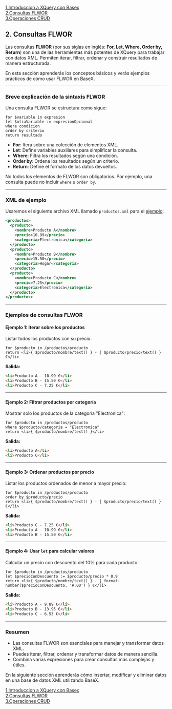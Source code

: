 [1.Introduccion a XQuery con Basex](./LM0601_introBaseX.md)    
[2.Consultas FLWOR](LM0602_FLWOR.md)  
[3.Operaciones CRUD](LM0603_CRUD.md)

## 2. Consultas FLWOR

Las consultas **FLWOR** (por sus siglas en inglés: **For, Let, Where, Order by, Return**) son una de las herramientas más potentes de XQuery para trabajar con datos XML. Permiten iterar, filtrar, ordenar y construir resultados de manera estructurada.

En esta sección aprenderás los conceptos básicos y verás ejemplos prácticos de cómo usar FLWOR en BaseX.

---

### **Breve explicación de la sintaxis FLWOR**
Una consulta FLWOR se estructura como sigue:

```xquery
for $variable in expresion
let $otraVariable := expresionOpcional
where condicion
order by criterio
return resultado
```

- **For**: Itera sobre una colección de elementos XML.
- **Let**: Define variables auxiliares para simplificar la consulta.
- **Where**: Filtra los resultados según una condición.
- **Order by**: Ordena los resultados según un criterio.
- **Return**: Define el formato de los datos devueltos.

No todos los elementos de FLWOR son obligatorios. Por ejemplo, una consulta puede no incluir `where` u `order by`.

---

### **XML de ejemplo**
Usaremos el siguiente archivo XML llamado `productos.xml` para el [ejemplo](./productos.xml):

```xml
<productos>
  <producto>
    <nombre>Producto A</nombre>
    <precio>10.99</precio>
    <categoria>Electronica</categoria>
  </producto>
  <producto>
    <nombre>Producto B</nombre>
    <precio>15.50</precio>
    <categoria>Hogar</categoria>
  </producto>
  <producto>
    <nombre>Producto C</nombre>
    <precio>7.25</precio>
    <categoria>Electronica</categoria>
  </producto>
</productos>
```

---

### **Ejemplos de consultas FLWOR**

#### **Ejemplo 1: Iterar sobre los productos**
Listar todos los productos con su precio:

```xquery
for $producto in /productos/producto
return <li>{ $producto/nombre/text() } - { $producto/precio/text() } €</li>
```

**Salida:**
```html
<li>Producto A - 10.99 €</li>
<li>Producto B - 15.50 €</li>
<li>Producto C - 7.25 €</li>
```

---

#### **Ejemplo 2: Filtrar productos por categoría**
Mostrar solo los productos de la categoría "Electronica":

```xquery
for $producto in /productos/producto
where $producto/categoria = "Electronica"
return <li>{ $producto/nombre/text() }</li>
```

**Salida:**
```html
<li>Producto A</li>
<li>Producto C</li>
```

---

#### **Ejemplo 3: Ordenar productos por precio**
Listar los productos ordenados de menor a mayor precio:

```xquery
for $producto in /productos/producto
order by $producto/precio
return <li>{ $producto/nombre/text() } - { $producto/precio/text() } €</li>
```

**Salida:**
```html
<li>Producto C - 7.25 €</li>
<li>Producto A - 10.99 €</li>
<li>Producto B - 15.50 €</li>
```

---

#### **Ejemplo 4: Usar `let` para calcular valores**
Calcular un precio con descuento del 10% para cada producto:

```xquery
for $producto in /productos/producto
let $precioConDescuento := $producto/precio * 0.9
return <li>{ $producto/nombre/text() } - { format-number($precioConDescuento, '#.00') } €</li>
```

**Salida:**
```html
<li>Producto A - 9.89 €</li>
<li>Producto B - 13.95 €</li>
<li>Producto C - 6.53 €</li>
```

---

### **Resumen**
- Las consultas FLWOR son esenciales para manejar y transformar datos XML.
- Puedes iterar, filtrar, ordenar y transformar datos de manera sencilla.
- Combina varias expresiones para crear consultas más complejas y útiles.

En la siguiente sección aprenderás cómo insertar, modificar y eliminar datos en una base de datos XML utilizando BaseX.

[1.Introduccion a XQuery con Basex](./LM0601_introBaseX.md)    
[2.Consultas FLWOR](LM0602_FLWOR.md)  
[3.Operaciones CRUD](LM0603_CRUD.md)
